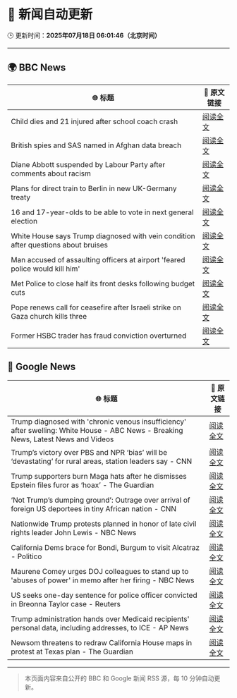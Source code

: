 # 🧠 新闻自动更新

🕒 更新时间：**2025年07月18日 06:01:46（北京时间）**

---

## 🌍 BBC News

| 🌐 标题 | 🔗 原文链接 |
|--------|-------------|
| Child dies and 21 injured after school coach crash | [阅读全文](https://www.bbc.com/news/articles/ckg538x0lm5o) |
| British spies and SAS named in Afghan data breach | [阅读全文](https://www.bbc.com/news/articles/cj4ek9njknvo) |
| Diane Abbott suspended by Labour Party after comments about racism | [阅读全文](https://www.bbc.com/news/articles/c4g8v33g1dgo) |
| Plans for direct train to Berlin in new UK-Germany treaty | [阅读全文](https://www.bbc.com/news/articles/cq6m10g7e35o) |
| 16 and 17-year-olds to be able to vote in next general election | [阅读全文](https://www.bbc.com/news/articles/c628ep4j5kno) |
| White House says Trump diagnosed with vein condition after questions about bruises | [阅读全文](https://www.bbc.com/news/articles/c1jw1pdyp0jo) |
| Man accused of assaulting officers at airport 'feared police would kill him' | [阅读全文](https://www.bbc.com/news/articles/cx2k7lmxn91o) |
| Met Police to close half its front desks following budget cuts | [阅读全文](https://www.bbc.com/news/articles/ce374l0ng1wo) |
| Pope renews call for ceasefire after Israeli strike on Gaza church kills three | [阅读全文](https://www.bbc.com/news/articles/c8xvnlpx2dxo) |
| Former HSBC trader has fraud conviction overturned | [阅读全文](https://www.bbc.com/news/articles/c20pd1y1e0eo) |

## 📰 Google News

| 🌐 标题 | 🔗 原文链接 |
|--------|-------------|
| Trump diagnosed with 'chronic venous insufficiency' after swelling: White House - ABC News - Breaking News, Latest News and Videos | [阅读全文](https://news.google.com/rss/articles/CBMinwFBVV95cUxPQXprd3czUGpLRFBvTjF2c0lxdE1sZHBWemtoTnExQmM2c3ZyY1lwR0lCV3ZYTlgtTzZxYnNLUmpxQ0E3VnpkMlVBUVdRZ0U5anlHbno2ZTg4UzA3Z3ZGUjNZTjJpMFRwM0NKaDJieDEtTi1IbHRobklTTzR6WjdYZ21oRFJJZ245bTd6TjRXTUg5YWRCbG1LY1B4YWRNbzTSAaQBQVVfeXFMTllmaE93Vl9OcTl1bGNwWjVocFZoTWppcExiOU9fRVFhMWhRalctV2VjYkFfRHM3X0hSTzRuNTZvWlZmaS1wMVMtRFVWc1JTdnBycnVkNUpDdkhBWkFBQ2I1VmI2WmZpYjFyR1AyV0FMS3RpS09KUlljT1NxMHlVRjAxc3B1cjVBd2RoWGJCRjJrQzFadDRZX1NFZWxRTnk1bHExcnA?oc=5) |
| Trump’s victory over PBS and NPR ‘bias’ will be ‘devastating’ for rural areas, station leaders say - CNN | [阅读全文](https://news.google.com/rss/articles/CBMijwFBVV95cUxQVEc4V1ZMeG0waFkwMDVjcWF5S21lcE9ZdXpqY0MyMDkxVzMxbVpaNzNZcnkyZDJSYnZ2b0R5eUFXNFRxb1JUTFl6THlhZXM1TFctcGN4cEZFcW9xaUhMZUtFREttZ0ZqNnhyRkotUlJYNUcwbGF1UmVvVDdZWXZXRk12bWdDc3lMS2k3UTVTc9IBlAFBVV95cUxNVjk3RUs4WURZcTBhSmJETS1KMGg3dENSbE1jRHgwYTBOZjQyR1dkTHdpd2hFcHVhR3duZ2xWRzZFVnBOZVdyTHcyM2xUbk44enZEVXl4WGc0LWVObFh0Wk1fU3NaQ3JsTjZGRkdaYS12cmNpUlE2YkRyNkJPWWI4NFNzUUhiTm9vcXhwdXJVZ2F2OVZq?oc=5) |
| Trump supporters burn Maga hats after he dismisses Epstein files furor as ‘hoax’ - The Guardian | [阅读全文](https://news.google.com/rss/articles/CBMijwFBVV95cUxNRE84OXc0TEpyeEozX0tnZF9SaVJSTno1YUFJMjJaQzYtYlF2WjZDNV8tMzBIMVZzcmJyd1daRWM5SjlvU2lNLWZ5ZmQtcTcyRDM2MWF1Rmx6b1dNWTc3R0tSd0hzSVk1QWNWOXFwZmtGd0ZYZEpjQTRKS2RXZFpsOGthR2JFSEk4RUxtYlhsMA?oc=5) |
| ‘Not Trump’s dumping ground’: Outrage over arrival of foreign US deportees in tiny African nation - CNN | [阅读全文](https://news.google.com/rss/articles/CBMigwFBVV95cUxPS25RTHRHTDhqeVRLcEx3YUNaSkhGUFNiUmdWUlVWNTJZUGRtRmwtQVJXclpxTldFb2ZNM29fdU1iSFU1ZEZqQmQwUko0cExRNkRJcVlXTmltTTNXQTU5dHBQc3ZrS0YyZXZMcUozYVRwMGxUeW9lOGoyTk9JZW1JQ0EtVdIBiAFBVV95cUxOakJXc3ZOOTZWZXlXQS02REF3TS1Xa1hydkhzeTV6ZXhUNGtZV0dWQkxFNmtGUnFPRnNkNnNETlNLMmVsTk4tXzRhYlY2Z2tlNy01Ym9BdUJVVjFZUHFHMjYzR1Utb19yWmFUNTRhUXBUdnNRQVNKcDBJVW5NQWdVWVRMZnJsRnEt?oc=5) |
| Nationwide Trump protests planned in honor of late civil rights leader John Lewis - NBC News | [阅读全文](https://news.google.com/rss/articles/CBMitwFBVV95cUxQN0IwUDQ3dm9Ja0YxbVBtZjJlaW5yMzlNMlhZOW1tNEJ4ZnRoeTJ6WmhFWElaNnowLVExZ0lkSlFmU3p1OTVBLTVHWDhlY21mT1I0WVhNbFFwQUJiRWd4Nkd2VjhJSXl0OUdaRDdTemRYLUc0ZU1oOXJ0bTFiVGx4MTBKQ3haNHAzOWJHSXoxeTZtMi1MZ0paM3JfSl9tS0hsWmRQRmtoX3BzTFZoWFJQZ1pZSmZNeHPSAVZBVV95cUxPZHZNSjRiSUdlWWlfLTFfcGJHSXFBbE44QWphb3FzWGk2NXlVRzRYU1lHQkw3Y1ptZFBPUWFrNDlaTUxmc1VKS2lRU2JNWng2TFJfUGIxdw?oc=5) |
| California Dems brace for Bondi, Burgum to visit Alcatraz - Politico | [阅读全文](https://news.google.com/rss/articles/CBMiiwFBVV95cUxNUHpwVGFrQVM1bDQ0STVRSzBvaGIxLXRlZTRIWjg1OVIzXzd0ZExYTHVEY0xDWWN1R1R3NV93NzdUOERQU1BUX3JhRG82UTRjVnZLOHFxOGF4c1l2RW1DeVpfRXBlOHpRTmd6ZWxZelZUSFJuUmtMUjJkTURfVnhYNlZLLWF4b0Jqa2Nv?oc=5) |
| Maurene Comey urges DOJ colleagues to stand up to 'abuses of power' in memo after her firing - NBC News | [阅读全文](https://news.google.com/rss/articles/CBMiwAFBVV95cUxQNVVqZ1hVWDBpX1RJODg1TXFQOUw2V2NnYUJBZWpyVW9KRm5YODZyXzdrQzhMNGlJTDBNbWNtQndpcm5rVDhzSEF3QUVsdEs1Nmt5NUZ3eDhHbjZpTjk0NDNoa3lTUlVLWnNWcXdQSnFsZThsbjA0YVMtUzJTUTBvUC1CcGp4VWhsd056d2tnOEVZU3NWRmZsMmR1bjQ5TEFHOHRmREhHLVV0SWRZUkpFUWhZRXBtel82WkloWUxod3HSAVZBVV95cUxQX0dXVW9XcGlMRk5mZjY4czZjbFVVU0lhOTZMYkJUR2UyN2ZpaV9EcHNPb2ZmSHgxcFN1aXB3VU1YblFOemktUU9jQ2x0ZHV0VkphMDN5Zw?oc=5) |
| US seeks one-day sentence for police officer convicted in Breonna Taylor case - Reuters | [阅读全文](https://news.google.com/rss/articles/CBMiwAFBVV95cUxNZWw5a3FZSDNJc2h5cTl2ZU04MDdPbnFCaGJ4Q2gtNXJUeElqS0ZnVlIwclJoWnVucll4dHhQT2U3b1cyRHlZbkV3WHU2ZUo5X0lXWDFybDk2Vjh0bjNhSXpOeUxhOGN6TlI4cmFTMG1jMVlEaXIwUGw4OExWMFRHZF9TcE04QV9VQTA2aVNQMi10YzkxSHpwRGxnbXhabXZ6NlRSMGs1YmZsV0RZWWFzQUNHNDZqMWVMM3l0QXMzSlA?oc=5) |
| Trump administration hands over Medicaid recipients' personal data, including addresses, to ICE - AP News | [阅读全文](https://news.google.com/rss/articles/CBMilAFBVV95cUxNazlLMEVlYjlqQjNHZjN4QmJLaE40Mm9WempsemUwMzFIZ1R3MGdXOGhTTmpxc0lfSVd5cEowUjdhVDFTX2ZoQ2NtUG9TTjRTMXFsWEYyTHl1R0kyV01qSFJ0Z1ZLemo3VnFyeVJFZWtpTU1WWTF0dkJmNEt3SzlCWGxKallWSjFUY1UtakZvUlR5TXBi?oc=5) |
| Newsom threatens to redraw California House maps in protest at Texas plan - The Guardian | [阅读全文](https://news.google.com/rss/articles/CBMiigFBVV95cUxOMzQwX3AwRTYtSXI4SWV1c0FsUEhhM05qN0dpcDVQbG9NN2w5aGxWM3JKSGtpWmxhV2lwc1pyZkRvR0c2YWtfdDJGV0ZTM3Q0S1dJQm9idjJtenJXa2dVS1RrbTJ3VWxCRmIwNG9mLUxXZXVOc19aTnBmcllNM2E1ZjdqZmhxZTNvWGc?oc=5) |

---
> 本页面内容来自公开的 BBC 和 Google 新闻 RSS 源，每 10 分钟自动更新。